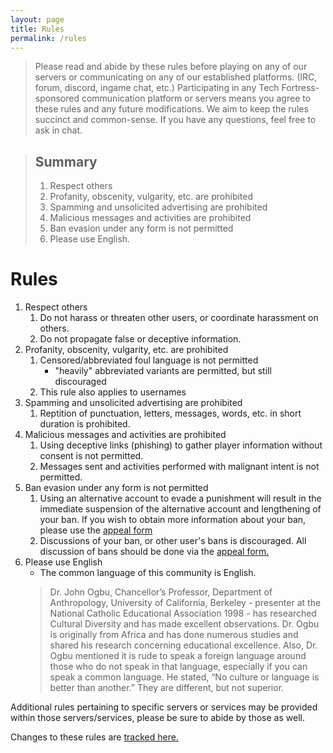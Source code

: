 ```yaml
---
layout: page
title: Rules
permalink: /rules
---
```


> Please read and abide by these rules before playing on any of our servers or communicating on any of our established platforms. (IRC, forum, discord, ingame chat, etc.) Participating in any Tech Fortress-sponsored communication platform or servers means you agree to these rules and any future modifications. We aim to keep the rules succinct and common-sense. If you have any questions, feel free to ask in chat.

> ## Summary
> 
> 1. Respect others
> 1. Profanity, obscenity, vulgarity, etc. are prohibited
> 1. Spamming and unsolicited advertising are prohibited
> 1. Malicious messages and activities are prohibited
> 1. Ban evasion under any form is not permitted
> 1. Please use English.

# Rules

1. Respect others
    1. Do not harass or threaten other users, or coordinate harassment on others.
    1. Do not propagate false or deceptive information.
1. Profanity, obscenity, vulgarity, etc. are prohibited
    1. Censored/abbreviated foul language is not permitted
        - "heavily" abbreviated variants are permitted, but still discouraged
    1. This rule also applies to usernames
1. Spamming and unsolicited advertising are prohibited
    1. Reptition of punctuation, letters, messages, words, etc. in short duration is prohibited.
1. Malicious messages and activities are prohibited
    1. Using deceptive links (phishing) to gather player information without consent is not permitted.
    1. Messages sent and activities performed with malignant intent is not permitted.
1. Ban evasion under any form is not permitted
    1. Using an alternative account to evade a punishment will result in the immediate suspension of the alternative account and lengthening of your ban. If you wish to obtain more information about your ban, please use the [appeal form](https://techfortress.freshdesk.com/support/tickets/new)
    1. Discussions of your ban, or other user's bans is discouraged. All discussion of bans should be done via the [appeal form.](https://techfortress.freshdesk.com/support/tickets/new)
1. Please use English
    - The common language of this community is English.
    > Dr. John Ogbu, Chancellor’s Professor, Department of Anthropology, University of California, Berkeley - presenter at the National Catholic Educational Association 1998 - has researched Cultural Diversity and has made excellent observations. Dr. Ogbu is originally from Africa and has done numerous studies and shared his research concerning educational excellence. Also, Dr. Ogbu mentioned it is rude to speak a foreign language around those who do not speak in that language, especially if you can speak a common language. He stated, “No culture or language is better than another.” They are different, but not superior.

Additional rules pertaining to specific servers or services may be provided within those servers/services, please be sure to abide by those as well.

Changes to these rules are [tracked here.](https://github.com/TechFortress/techfortress.github.io/commits/master/rules.md)
